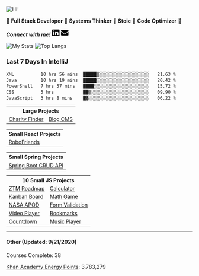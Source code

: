 <img src="https://i.giphy.com/media/3PAL5bChWnak0WJ32x/giphy.webp" alt="Hi!">

:star2: **Full Stack Developer** :star2: **Systems Thinker** :star2: **Stoic** :star2: **Code Optimizer** :star2:

***Connect with me!*** <a href="https://www.linkedin.com/in/ethan-glover/"><img src="https://raw.githubusercontent.com/eglove/eglove/eeb591600b73da426bd298d229e2fd96df019488/linkedin-brands.svg" alt="LinkedIn" width="20px" height="20px"></a> <a href="mailto:hello@ethang.email"><img src="https://raw.githubusercontent.com/eglove/eglove/47aceecf4819797d993f5facc7764cb99d0ab039/envelope-solid.svg" alt="Email" width="20px" height="20px"></a>

![My Stats](https://github-readme-stats.vercel.app/api?username=eglove&show_icons=true&theme=default&count_private=true)
![Top Langs](https://github-readme-stats.vercel.app/api/top-langs/?username=eglove&layout=compact)

### Last 7 Days In IntelliJ
<!--START_SECTION:waka-->
```text
XML          10 hrs 56 mins  █████▒░░░░░░░░░░░░░░░░░░░   21.63 % 
Java         10 hrs 19 mins  █████░░░░░░░░░░░░░░░░░░░░   20.42 % 
PowerShell   7 hrs 57 mins   ████░░░░░░░░░░░░░░░░░░░░░   15.72 % 
CSS          5 hrs           ██▒░░░░░░░░░░░░░░░░░░░░░░   09.90 % 
JavaScript   3 hrs 8 mins    █▓░░░░░░░░░░░░░░░░░░░░░░░   06.22 % 
```
<!--END_SECTION:waka-->

<table>
  <tr>
    <th colspan="2">Large Projects</th>
  </tr>
  <tr>
    <td><a href="https://github.com/eglove/Charity-App-React-GraphQL">Charity Finder</a></td>
    <td><a href="https://github.com/eglove/PHP-Dynamic-Website">Blog CMS</a></td>
  </tr>
</table>

<table>
    <tr>
        <th colspan="2">Small React Projects</th>
    </tr>
    <tr>
        <td><a href="https://github.com/eglove/robofriends">RoboFriends</a></td>
    </tr>
</table>

<table>
    <tr>
        <th colspan="2">Small Spring Projects</th>
    </tr>
    <tr>
        <td><a href="https://github.com/eglove/Spring-Boot-CRUD-API">Spring Boot CRUD API</a></td>
    </tr>
</table>

<table>
  <tr>
    <th colspan="2">10 Small JS Projects</th>
  </tr>
  <tr>
    <td><a href="https://eglove.github.io/ZTM-Roadmap/">ZTM Roadmap</a></td>
    <td><a href="https://eglove.github.io/calculator/">Calculator</a></td>
  <tr>
  <tr>
    <td><a href="https://eglove.github.io/kanban-board/">Kanban Board</a></td>
    <td><a href="https://eglove.github.io/math-game/">Math Game</a></td>
  <tr>
  <tr>
    <td><a href="https://eglove.github.io/nasa-apod/">NASA APOD</a></td>
    <td><a href="https://eglove.github.io/form-validation/">Form Validation</a></td>
  <tr>
  <tr>
    <td><a href="https://eglove.github.io/video-player/">Video Player</a></td>
    <td><a href="https://eglove.github.io/bookmarks/">Bookmarks</a></td>
  <tr>
  <tr>
    <td><a href="https://eglove.github.io/countdown/">Countdown</a></td>
    <td><a href="https://eglove.github.io/music-player/">Music Player</a></td>
  <tr>
</table>

<hr>

#### Other (Updated: 9/21/2020)

Courses Complete: 38

[Khan Academy Energy Points](https://www.khanacademy.org/profile/kaid_951388612079925667979928): 3,783,279


